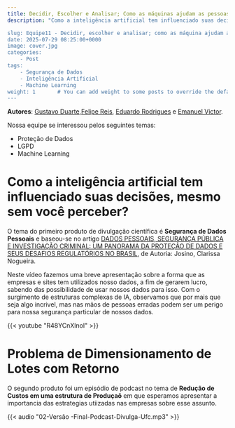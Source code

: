 ```yaml
---
title: Decidir, Escolher e Analisar; Como as máquinas ajudam as pessoas
description: "Como a inteligência artificial tem influenciado suas decisões, mesmo sem você perceber? Em resposta a essa questão tão impontante, foi apresentado uma estrutura de vídeo exlicando as formas como empresas e pesssoas podem estar direcionando nossas escolhas baseado em descisões pre-programadas para analisar e lhe sugerir uma melhor opção. E apresentando os perigos que também podem surgir.

slug: Equipe11 - Decidir, escolher e analisar; como as máquina ajudam as pessoas
date: 2025-07-29 08:25:00+0000
image: cover.jpg
categories:
    - Post
tags:
    - Segurança de Dados
    - Inteligência Artificial 
    - Machine Learning
weight: 1       # You can add weight to some posts to override the default sorting (date descending)
---
```


**Autores**: [Gustavo Duarte](https://instagram.com/gustavoduarte_ds),[Felipe Reis](https://instagram.com/fellipe0901), [Eduardo Rodrigues](https://instagram.com/eduarddo_r) e [Emanuel Victor](https://instagram.com/emanuel_victor777). 

Nossa equipe se interessou pelos seguintes temas:

 - Proteção de Dados
 - LGPD
 - Machine Learning
  
# Como a inteligência artificial tem influenciado suas decisões, mesmo sem você perceber?

O tema do primeiro produto de divulgação científica é **Segurança de Dados Pessoais** e baseou-se no artigo [DADOS PESSOAIS, SEGURANÇA PÚBLICA E INVESTIGAÇÃO CRIMINAL: UM PANORAMA DA PROTEÇÃO DE DADOS E SEUS DESAFIOS REGULATÓRIOS NO BRASIL](https://repositorio.ufc.br/handle/riufc/58510), de Autoria: Josino, Clarissa Nogueira.

Neste vídeo fazemos uma breve apresentação sobre a forma que as empresas e sites tem utilizados nosso dados, a fim de gerarem lucro, sabendo das possibilidade de usar nossos dados para isso. Com o surgimento de estruturas complexas de IA, observamos que por mais que seja algo incrivel, mas nas mãos de pessoas erradas podem ser um perigo para nossa segurança particular de nossos dados.

{{< youtube "R48YCnXlnoI" >}}

# Problema de Dimensionamento de Lotes com Retorno
O segundo produto foi um episódio de podcast no tema de **Redução de Custos em uma estrutura de Produçaõ** em que esperamos apresentar a importancia das estrategias utiizadas nas empresas sobre esse assunto.


{{< audio "02-Versão -Final-Podcast-Divulga-Ufc.mp3" >}}
